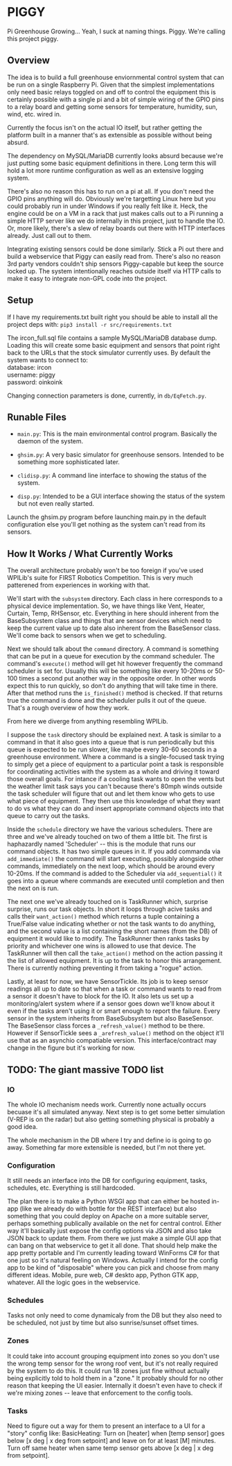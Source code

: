 # PIGGY
Pi Greenhouse Growing... Yeah, I suck at naming things. Piggy.  We're calling
this project piggy.

## Overview
The idea is to build a full greenhouse enviornmental control system that can be
run on a single Raspberry Pi.  Given that the simplest implementations only
need basic relays toggled on and off to control the equipment this is certainly
possible with a single pi and a bit of simple wiring of the GPIO pins to a
relay board and getting some sensors for temperature, humidity, sun, wind, etc.
wired in.

Currently the focus isn't on the actual IO itself, but rather getting the
platform built in a manner that's as extensible as possible without being
absurd.  

The dependency on MySQL/MariaDB currently looks absurd because we're just
putting some basic equipment definitions in there.  Long term this will hold a
lot more runtime configuration as well as an extensive logging system.

There's also no reason this has to run on a pi at all.  If you don't need the
GPIO pins anything will do.  Obviously we're targetting Linux here but you
could probably run in under Windows if you really felt like it. Heck, the
engine could be on a VM in a rack that just makes calls out to a Pi running a
simple HTTP server like we do internally in this project, just to handle the
IO.  Or, more likely, there's a slew of relay boards out there with HTTP
interfaces already.  Just call out to them.

Integrating existing sensors could be done similarly.  Stick a Pi out there and
build a webservice that Piggy can easily read from.  There's also no reason 3rd
party vendors couldn't ship sensors Piggy-capable but keep the source locked
up.  The system intentionally reaches outside itself via HTTP calls to make it
easy to integrate non-GPL code into the project.

## Setup

If I have my requirements.txt built right you should be able to install all the
project deps with:
`pip3 install -r src/requirements.txt`

The ircon_full.sql file contains a sample MySQL/MariaDB database dump.  Loading
this will create some basic equipment and sensors that point right back to the
URLs that the stock simulator currently uses.  By default the system wants to
connect to:  
database: ircon  
username: piggy  
password: oinkoink  

Changing connection parameters is done, currently, in `db/EqFetch.py`.

## Runable Files

* `main.py`: This is the main environmental control program. Basically the daemon
  of the system.

* `ghsim.py`: A very basic simulator for greenhouse sensors.  Intended to be
  something more sophisticated later.

* `clidisp.py`: A command line interface to showing the status of the system.

* `disp.py`: Intended to be a GUI interface showing the status of the system but
  not even really started.

Launch the ghsim.py program before launching main.py in the default
configuration else you'll get nothing as the system can't read from its
sensors.

## How It Works / What Currently Works

The overall architecture probably won't be too foreign if you've used WPILib's
suite for FIRST Robotics Competition.  This is very much patterened from
experiences in working with that.

We'll start with the `subsystem` directory.  Each class in here corresponds to
a physical device implementation.  So, we have things like Vent, Heater,
Curtain, Temp, RHSensor, etc.  Everything in here should inherent from the
BaseSubsystem class and things that are sensor devices which need to keep the
current value up to date also inherent from the BaseSensor class.  We'll come
back to sensors when we get to scheduling.

Next we should talk about the `command` directory.  A command is something that
can be put in a queue for execution by the command scheduler.  The command's
`execute()` method will get hit however frequently the command scheduler is set
for.  Usually this will be something like every 10-20ms or 50-100 times a
second put another way in the opposite order.  In other words expect this to
run quickly, so don't do anything that will take time in there.  After that
method runs the `is_finished()` method is checked.  If that returns true the
command is done and the scheduler pulls it out of the queue.  That's a rough
overview of how they work.

From here we diverge from anything resembling WPILib.

I suppose the `task` directory should be explained next.  A task is similar to
a command in that it also goes into a queue that is run periodically but this
queue is expected to be run slower, like maybe every 30-60 seconds in a
greenhouse environment.  Where a command is a single-focused task trying to
simply get a piece of equipment to a particular point a task is responsible for
coordinating activities with the system as a whole and driving it toward those
overall goals.  For intance if a cooling task wants to open the vents but the
weather limit task says you can't because there's 80mph winds outside the task
scheduler will figure that out and let them know who gets to use what piece of
equipment.  They then use this knowledge of what they want to do vs what they
can do and insert appropriate command objects into that queue to carry out the
tasks.

Inside the `schedule` directory we have the various schedulers. There are three
and we've already touched on two of them a little bit.  The first is
haphazardly named 'Scheduler' -- this is the module that runs our command
objects.  It has two simple queues in it.  If you add commanda via
`add_immediate()` the command will start executing, possibly alongside other
commands, immediately on the next loop, which should be around every 10-20ms.
If the command is added to the Scheduler via `add_sequential()` it goes into a
queue where commands are executed until completion and then the next on is run.

The next one we've already touched on is TaskRunner which, surprise surprise,
runs our task objects. In short it loops through acive tasks and calls their
`want_action()` method which returns a tuple containing a True/False value
indicating whether or not the task wants to do anything, and the second value
is a list containing the short names (from the DB) of equipment it would like
to modify. The TaskRunner then ranks tasks by priority and whichever one wins
is allowed to use that device.  The TaskRunner will then call the
`take_action()` method on the action passing it the list of allowed equipment.
It is up to the task to honor this arrangement.  There is currently nothing
preventing it from taking a "rogue" action.

Lastly, at least for now, we have SensorTickle.  Its job is to keep sensor readings all up to date so that when a task or command wants to read from a sensor it doesn't have to block for the IO.  It also lets us set up a monitoring/alert system where if a sensor goes down we'll know about it even if the tasks aren't using it or smart enough to report the failure. Every sensor in the system inherits from BaseSubsystem but also BaseSensor.  The BaseSensor class forces a `_refresh_value()` method to be there.  However if SensorTickle sees a `_arefresh_value()` method on the object it'll use that as an asynchio compatiable version.  This interface/contract may change in the figure but it's working for now.


## TODO: The giant massive TODO list

### IO
The whole IO mechanism needs work. Currently none actually occurs becuase it's
all simulated anyway.  Next step is to get some better simulation (V-REP is on
the radar) but also getting something physical is probably a good idea.

The whole mechanism in the DB where I try and define io is going to go away.
Something far more extensible is needed, but I'm not there yet.

### Configuration
It still needs an interface into the DB for configuring equipment, tasks,
schedules, etc.  Everything is still hardcoded.

The plan there is to make a Python WSGI app that can either be hosted in-app
(like we already do with bottle for the REST interface) but also something that
you could deploy on Apache on a more suitable server, perhaps something
publically available on the net for central control.  Either way it'll
basically just expose the config options via JSON and also take JSON back to
update them.  From there we just make a simple GUI app that can bang on that
webservice to get it all done.  That should help make the app pretty portable
and I'm currently leading toward WinForms C# for that one just so it's natural
feeling on Windows.  Actually I intend for the config app to be kind of
"disposable" where you can pick and choose from many different ideas.  Mobile,
pure web, C# deskto app, Python GTK app, whatever.  All the logic goes in the
webservice.

### Schedules
Tasks not only need to come dynamicaly from the DB but they also need to be
scheduled, not just by time but also sunrise/sunset offset times.

### Zones
It could take into account grouping equipment into zones so you don't use the
wrong temp sensor for the wrong roof vent, but it's not really required by the
system to do this.  It could run 18 zones just fine without actually being
explicitly told to hold them in a "zone." It probably should for no other
reason that keeping the UI easier.  Internally it doesn't even have to check if
we're mixing zones -- leave that enforcement to the config tools.

### Tasks
Need to figure out a way for them to present an interface to a UI for a "story"
config like: BasicHeating: Turn on [heater] when [temp sensor] goes below [x
deg | x deg from setpoint] and leave on for at least [M] minutes. Turn off same
heater when same temp sensor gets above [x deg | x deg from setpoint].
